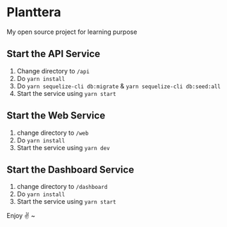 # Planttera
My open source project for learning purpose

## Start the API Service
1. Change directory to `/api`
2. Do `yarn install`
4. Do `yarn sequelize-cli db:migrate` & `yarn sequelize-cli db:seed:all`
5. Start the service using `yarn start`

## Start the Web Service
1. change directory to `/web`
2. Do `yarn install`
3. Start the service using `yarn dev`

## Start the Dashboard Service
1. change directory to `/dashboard`
2. Do `yarn install`
3. Start the service using `yarn start`

Enjoy :v: ~
